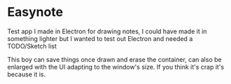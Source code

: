 # Easynote
Test app I made in Electron for drawing notes, I could have made it in something lighter but I wanted to test out Electron and needed a TODO/Sketch list

This boy can save things once drawn and erase the container, can also be enlarged with the UI adapting to the window's size.
If you think it's crap it's because it is.
